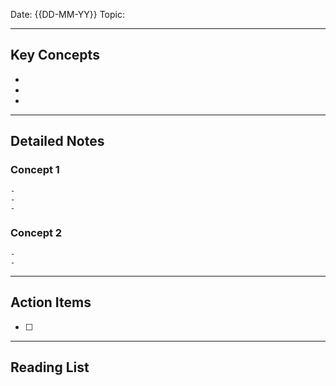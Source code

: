 
Date: {{DD-MM-YY}}
Topic: 

---

## Key Concepts

-
-
-

--- 

## Detailed Notes


### Concept 1

	-
	-
	-

### Concept 2

	-
	-


---

## Action Items

- [ ] 

---

## Reading List
